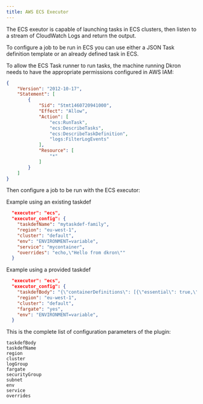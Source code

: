 ```yaml
---
title: AWS ECS Executor
---
```


The ECS exeutor is capable of launching tasks in ECS clusters, then listen to a stream of CloudWatch Logs and return the output.

To configure a job to be run in ECS you can use either a JSON Task definition template or an already defined task in ECS.

To allow the ECS Task runner to run tasks, the machine running Dkron needs to have the appropriate permissions configured in AWS IAM:

```json
{
    "Version": "2012-10-17",
    "Statement": [
        {
            "Sid": "Stmt1460720941000",
            "Effect": "Allow",
            "Action": [
                "ecs:RunTask",
                "ecs:DescribeTasks",
                "ecs:DescribeTaskDefinition",
                "logs:FilterLogEvents"
            ],
            "Resource": [
                "*"
            ]
        }
    ]
}
```

Then configure a job to be run with the ECS executor:

Example using an existing taskdef

```json
  "executor": "ecs",
  "executor_config": {
    "taskdefName": "mytaskdef-family",
    "region": "eu-west-1",
    "cluster": "default",
    "env": "ENVIRONMENT=variable",
    "service": "mycontainer",
    "overrides": "echo,\"Hello from dkron\""
  }
```

Example using a provided taskdef

```json
  "executor": "ecs",
  "executor_config": {
    "taskdefBody": "{\"containerDefinitions\": [{\"essential\": true,\"image\": \"hello-world\",\"memory\": 100,\"name\": \"hello-world\"}],\"family\": \"helloworld\"}",
    "region": "eu-west-1",
    "cluster": "default",
    "fargate": "yes",
    "env": "ENVIRONMENT=variable",
  }
```

This is the complete list of configuration parameters of the plugin:

```
taskdefBody
taskdefName
region
cluster
logGroup
fargate
securityGroup
subnet
env
service
overrides
```
